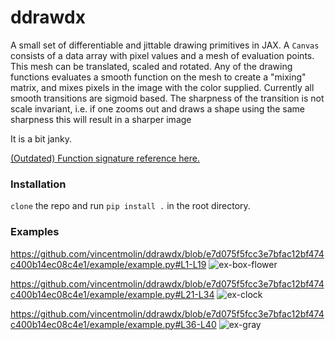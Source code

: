 # ddrawdx

A small set of differentiable and jittable drawing primitives in JAX. A ```Canvas``` consists of a data array with pixel values and a mesh of evaluation points. This mesh can be translated, scaled and rotated. Any of the drawing functions evaluates a smooth function on the mesh to create a "mixing" matrix, and mixes pixels in the image with the color supplied. Currently all smooth transitions are sigmoid based. The sharpness of the transition is not scale invariant, i.e. if one zooms out and draws a shape using the same sharpness this will result in a sharper image

It is a bit janky.

[(Outdated) Function signature reference here.](https://vincentmolin.github.io/ddrawdx/src/ddrawdx/ddraw.html)

### Installation

```clone``` the repo and run ```pip install .``` in the root directory.

### Examples

https://github.com/vincentmolin/ddrawdx/blob/e7d075f5fcc3e7bfac12bf474c400b14ec08c4e1/example/example.py#L1-L19
![ex-box-flower](example/boxflower.png)

https://github.com/vincentmolin/ddrawdx/blob/e7d075f5fcc3e7bfac12bf474c400b14ec08c4e1/example/example.py#L21-L34
![ex-clock](example/clock.png)

https://github.com/vincentmolin/ddrawdx/blob/e7d075f5fcc3e7bfac12bf474c400b14ec08c4e1/example/example.py#L36-L40
![ex-gray](example/gray.png)
